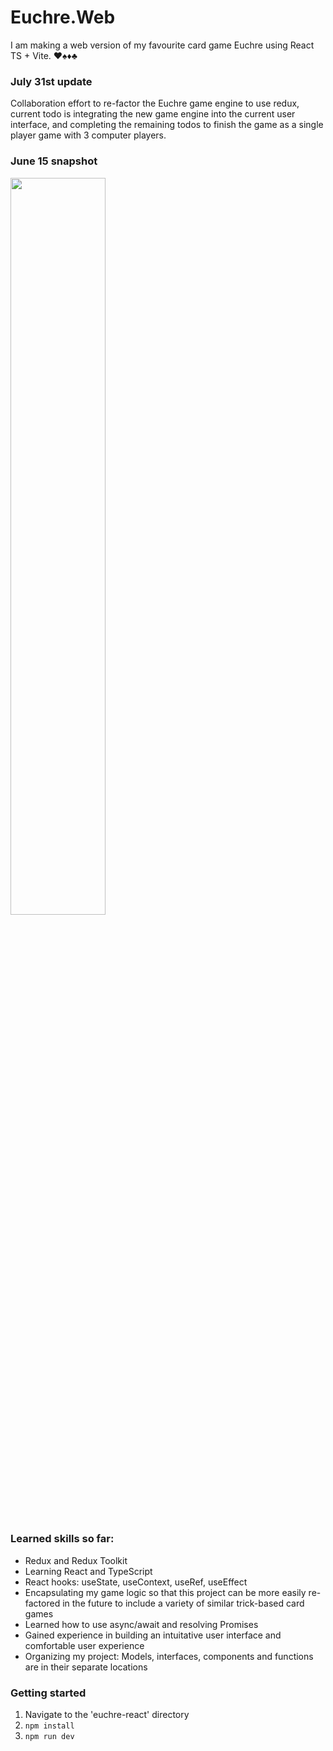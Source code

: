 # Euchre.Web

<p>I am making a web version of my favourite card game Euchre using React TS + Vite. ♥️♠️♦️♣️</p>

### July 31st update
Collaboration effort to re-factor the Euchre game engine to use redux, current todo is integrating the new game engine into the current user interface, and completing the remaining todos to finish the game as a single player game with 3 computer players.

### June 15 snapshot

<img style="width:55%" src="./euchre-react/project_progress_images/june15snapshot.png">

### Learned skills so far:
- Redux and Redux Toolkit
- Learning React and TypeScript
- React hooks: useState, useContext, useRef, useEffect
- Encapsulating my game logic so that this project can be more easily re-factored in the future to include a variety of similar trick-based card games
- Learned how to use async/await and resolving Promises
- Gained experience in building an intuitative user interface and comfortable user experience
- Organizing my project: Models, interfaces, components and functions are in their separate locations

### Getting started
1. Navigate to the 'euchre-react' directory
2. `npm install`
3. `npm run dev`
